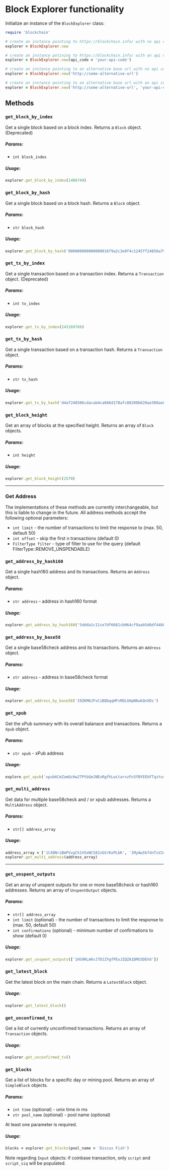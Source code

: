 # Block Explorer functionality

Initialize an instance of the `BlockExplorer` class:

```ruby
require 'blockchain'

# create an instance pointing to https://blockchain.info/ with no api code
explorer = BlockExplorer.new

# create an instance potining to https://blockchain.info/ with an api code
explorer = BlockExplorer.new(api_code = 'your-api-code')

# create an instance pointing to an alternative base url with no api code
explorer = BlockExplorer.new('http://some-alternative-url')

# create an instance pointing to an alternative base url with an api code
explorer = BlockExplorer.new('http://some-alternative-url', 'your-api-code')
```

## Methods

### `get_block_by_index`

Get a single block based on a block index. Returns a `Block` object. (Deprecated)

##### Params:
* `int block_index`

##### Usage:
```ruby
explorer.get_block_by_index(1486749)
```

### `get_block_by_hash`

Get a single block based on a block hash. Returns a `Block` object.

##### Params:
* `str block_hash`

##### Usage:
```ruby
explorer.get_block_by_hash('000000000000000016f9a2c3e0f4c1245ff24856a79c34806969f5084f410680')
```

### `get_tx_by_index`

Get a single transaction based on a transaction index. Returns a `Transaction` object. (Deprecated)

##### Params:
* `int tx_index`

##### Usage:
```ruby
explorer.get_tx_by_index(243169766)
```

### `get_tx_by_hash`

Get a single transaction based on a transaction hash. Returns a `Transaction` object.

##### Params:
* `str tx_hash`

##### Usage:
```ruby
explorer.get_tx_by_hash('d4af240386cdacab4ca666d178afc88280b620ae308ae8d2585e9ab8fc664a94')
```

### `get_block_height`

Get an array of blocks at the specified height. Returns an array of `Block` objects.

##### Params:
* `int height`

##### Usage:
```ruby
explorer.get_block_height(2570)
```

---
### Get Address

The implementations of these methods are currently interchangeable, but this is liable to change in the future. All address methods accept the following optional parameters:

* `int limit` - the number of transactions to limit the response to (max. 50, default 50)
* `int offset` - skip the first n transactions (default 0)
* `FilterType filter` - type of filter to use for the query (default FilterType::REMOVE_UNSPENDABLE)

### `get_address_by_hash160`

Get a single hash160 address and its transactions. Returns an `Address` object.

##### Params:
* `str address` - address in hash160 format

##### Usage:
```ruby
explorer.get_address_by_hash160('5ddda1c11ce7df6681cb064cf9aab5d6df44bb1b')
```

### `get_address_by_base58`

Get a single base58check address and its transactions. Returns an `Address` object.

##### Params:
* `str address` - address in base58check format

##### Usage:
```ruby
explorer.get_address_by_base58('19ZKM6JFvCiBQbqqHPzRDLGHpN6wkQnXDs')
```

### `get_xpub`

Get the xPub summary with its overall balanace and transactions. Returns a `Xpub` object.

##### Params:
* `str xpub` - xPub address

##### Usage:
```ruby
explore.get_xpub('xpub6CmZamQcHw2TPtbGmJNEvRgfhLwitarvzFn3fBYEEkFTqztus7W7CNbf48Kxuj1bRRBmZPzQocB6qar9ay6buVkQk73ftKE1z4tt9cPHWRn')
```

### `get_multi_address`

Get data for multiple base58check and / or xpub addresses. Returns a `MultiAddress` object.

##### Params:
* `str[] address_array`

##### Usage:
```ruby
address_array = ['1C48NriBmPVvgCk1V5eNCS82zbSrKoPLbK', '1MyAwSkfdnTsV2uAsHiHMNcxqYhtWwNWSQ', '1Dn5EfV8bvfNu7HQ9iKr467nPFRiogKv9G']
explorer.get_multi_address(address_array)
```
---

### `get_unspent_outputs`

Get an array of unspent outputs for one or more base58check or hash160 addresses. Returns an array of `UnspentOutput` objects.

##### Params:
* `str[] address_array`
* `int limit` (optional) - the number of transactions to limit the response to (max. 50, default 50)
* `int confirmations` (optional) - minimum number of confirmations to show (default 0)

##### Usage:
```ruby
explorer.get_unspent_outputs(['1HS9RLmKvJ7D1ZYgfPExJZQZA1DMU3DEVd'])
```

### `get_latest_block`
Get the latest block on the main chain. Returns a `LatestBlock` object.

##### Usage:
```ruby
explorer.get_latest_block()
```

### `get_unconfirmed_tx`
Get a list of currently unconfirmed transactions. Returns an array of `Transaction` objects.

##### Usage:
```ruby
explorer.get_unconfirmed_tx()
```

### `get_blocks`
Get a list of blocks for a specific day or mining pool. Returns an array of `SimpleBlock` objects.

##### Params:
* `int time` (optional) - unix time in ms
* `str pool_name` (optional) - pool name (optional)

At least one parameter is required.

##### Usage:
```ruby
blocks = explorer.get_blocks(pool_name = 'Discus Fish')
```

Note regarding `Input` objects: if coinbase transaction, only `script` and `script_siq` will be populated.

